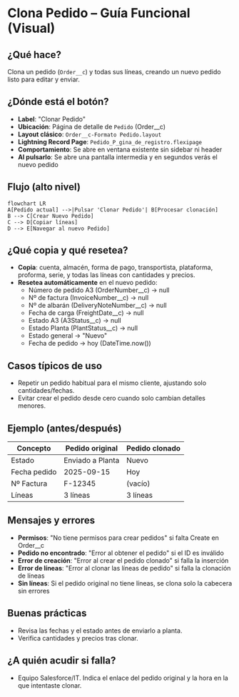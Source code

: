 # Clona Pedido – Guía Funcional (Visual)

## ¿Qué hace?
Clona un pedido (`Order__c`) y todas sus líneas, creando un nuevo pedido listo para editar y enviar.

## ¿Dónde está el botón?
- **Label**: "Clonar Pedido"
- **Ubicación**: Página de detalle de `Pedido` (Order__c)
- **Layout clásico**: `Order__c-Formato Pedido.layout`
- **Lightning Record Page**: `Pedido_P_gina_de_registro.flexipage`
- **Comportamiento**: Se abre en ventana existente sin sidebar ni header
- **Al pulsarlo**: Se abre una pantalla intermedia y en segundos verás el nuevo pedido

## Flujo (alto nivel)
```mermaid
flowchart LR
A[Pedido actual] -->|Pulsar 'Clonar Pedido'| B[Procesar clonación]
B --> C[Crear Nuevo Pedido]
C --> D[Copiar líneas]
D --> E[Navegar al nuevo Pedido]
```

## ¿Qué copia y qué resetea?
- **Copia**: cuenta, almacén, forma de pago, transportista, plataforma, proforma, serie, y todas las líneas con cantidades y precios.
- **Resetea automáticamente** en el nuevo pedido:
  - Número de pedido A3 (OrderNumber__c) → null
  - Nº de factura (InvoiceNumber__c) → null
  - Nº de albarán (DeliveryNoteNumber__c) → null
  - Fecha de carga (FreightDate__c) → null
  - Estado A3 (A3Status__c) → null
  - Estado Planta (PlantStatus__c) → null
  - Estado general → "Nuevo"
  - Fecha de pedido → hoy (DateTime.now())

## Casos típicos de uso
- Repetir un pedido habitual para el mismo cliente, ajustando solo cantidades/fechas.
- Evitar crear el pedido desde cero cuando solo cambian detalles menores.

## Ejemplo (antes/después)
| Concepto | Pedido original | Pedido clonado |
|---|---|---|
| Estado | Enviado a Planta | Nuevo |
| Fecha pedido | 2025-09-15 | Hoy |
| Nº Factura | F-12345 | (vacío) |
| Líneas | 3 líneas | 3 líneas |

## Mensajes y errores
- **Permisos**: "No tiene permisos para crear pedidos" si falta Create en Order__c
- **Pedido no encontrado**: "Error al obtener el pedido" si el ID es inválido
- **Error de creación**: "Error al crear el pedido clonado" si falla la inserción
- **Error de líneas**: "Error al clonar las líneas de pedido" si falla la clonación de líneas
- **Sin líneas**: Si el pedido original no tiene líneas, se clona solo la cabecera sin errores

## Buenas prácticas
- Revisa las fechas y el estado antes de enviarlo a planta.
- Verifica cantidades y precios tras clonar.

## ¿A quién acudir si falla?
- Equipo Salesforce/IT. Indica el enlace del pedido original y la hora en la que intentaste clonar.
